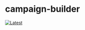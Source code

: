 # campaign-builder

[![Latest](https://img.shields.io/static/v1?label=Version&message=2.1.1&color=#13193a)](https://github.com/risingcampaigns/platform-site/releases/)